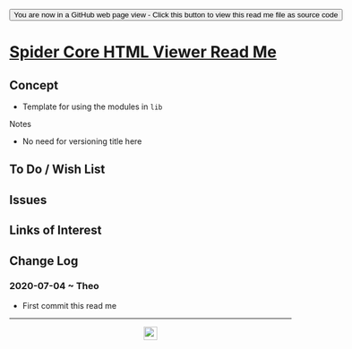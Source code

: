<span style=display:none; >[You are now in a GitHub source code view - click this link to view Read Me file as a web page]( https://ladybug.tools/spider-2020/lib/htm/readme.html "View file as a web page." ) </span>

<div><input type=button onclick=window.location.href="https://github.com/ladybug-tools/spider-2020/tree/master/lib/htm/";
value='You are now in a GitHub web page view - Click this button to view this read me file as source code' ></div>


# [Spider Core HTML Viewer Read Me]( ./readme.html )

<!--@@@
<div style=height:300px;overflow:hidden;width:100%;resize:both; ><iframe src=https://theo-armour.github.io/2020/lib/htm/ height=100% width=100% ></iframe></div>
_Spider Core HTML Viewer_

### Full Screen: [Spider Core HTML Viewer]( https://theo-armour.github.io/2020/lib/htm/ )
@@@-->


## Concept

* Template for using the modules in `lib`

Notes

* No need for versioning title here

## To Do / Wish List


## Issues


## Links of Interest


## Change Log


### 2020-07-04 ~ Theo

* First commit this read me


***

<center title="hello! Click me to go up to the top" ><a href=javascript:window.scrollTo(0,0); style=text-decoration:none; > <img width=24 src="https://ladybug.tools/artwork/icons_bugs/ico/spider.ico" > </a></center>

